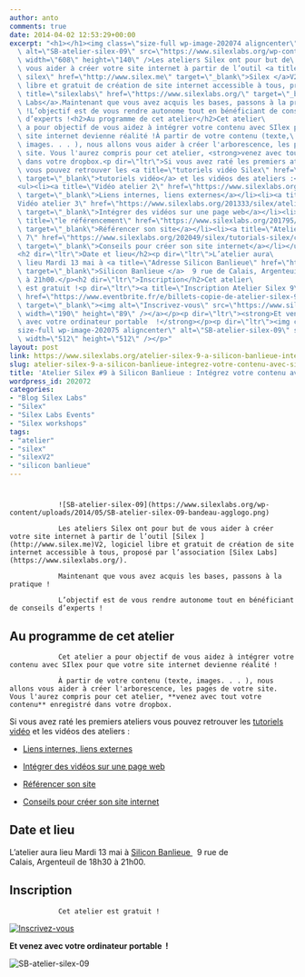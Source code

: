 ```yaml
---
author: anto
comments: true
date: 2014-04-02 12:53:29+00:00
excerpt: "<h1></h1><img class=\"size-full wp-image-202074 aligncenter\"\
  \ alt=\"SB-atelier-silex-09\" src=\"https://www.silexlabs.org/wp-content/uploads/2014/05/SB-atelier-silex-09-bandeau-agglogo.png\"\
  \ width=\"608\" height=\"140\" />Les ateliers Silex ont pour but de\
  \ vous aider à créer votre site internet à partir de l’outil <a title=\"logiciel\
  \ silex\" href=\"http://www.silex.me\" target=\"_blank\">Silex </a>V2, logiciel\
  \ libre et gratuit de création de site internet accessible à tous, proposé par l’association <a\
  \ title=\"silexlabs\" href=\"https://www.silexlabs.org/\" target=\"_blank\">Silex\
  \ Labs</a>.Maintenant que vous avez acquis les bases, passons à la pratique\
  \ !L’objectif est de vous rendre autonome tout en bénéficiant de conseils\
  \ d’experts !<h2>Au programme de cet atelier</h2>Cet atelier\
  \ a pour objectif de vous aidez à intégrer votre contenu avec SIlex pour que votre\
  \ site internet devienne réalité !À partir de votre contenu (texte,\
  \ images. . . ), nous allons vous aider à créer l'arborescence, les pages de votre\
  \ site. Vous l'aurez compris pour cet atelier, <strong>venez avec tout votre contenu</strong> enregistré\
  \ dans votre dropbox.<p dir=\"ltr\">Si vous avez raté les premiers ateliers\
  \ vous pouvez retrouver les <a title=\"tutoriels vidéo Silex\" href=\"https://www.silexlabs.org/201324/silex/tutorials-silex/tutoriels-video-silex/%20%E2%80%8E\"\
  \ target=\"_blank\">tutoriels vidéo</a> et les vidéos des ateliers :</p>\
  <ul><li><a title=\"Vidéo atelier 2\" href=\"https://www.silexlabs.org/201165/the-blog/master-class-silex-atelier-2-liens-internes-externes-et-embeded/\"\
  \ target=\"_blank\">Liens internes, liens externes</a></li><li><a title=\"\
  Vidéo atelier 3\" href=\"https://www.silexlabs.org/201333/silex/atelier-silex-3-liens-internes-liens-externes-et-liens-embeded/\"\
  \ target=\"_blank\">Intégrer des vidéos sur une page web</a></li><li><a\
  \ title=\"le référencement\" href=\"https://www.silexlabs.org/201795/the-blog/compte-rendu-video-de-latelier-5-optimiser-son-referencement/\"\
  \ target=\"_blank\">Référencer son site</a></li><li><a title=\"Atelier\
  \ 7\" href=\"https://www.silexlabs.org/202049/silex/tutorials-silex/compte-rendu-video-de-latelier-7-faites-votre-site/\"\
  \ target=\"_blank\">Conseils pour créer son site internet</a></li></ul>\
  <h2 dir=\"ltr\">Date et lieu</h2><p dir=\"ltr\">L’atelier aura\
  \ lieu Mardi 13 mai à <a title=\"Adresse Silicon Banlieue\" href=\"http://www.siliconbanlieue.fr/contact/\"\
  \ target=\"_blank\">Silicon Banlieue </a>  9 rue de Calais, Argenteuil de 18h30\
  \ à 21h00.</p><h2 dir=\"ltr\">Inscription</h2>Cet atelier\
  \ est gratuit !<p dir=\"ltr\"><a title=\"Inscription Atelier Silex 9\"\
  \ href=\"https://www.eventbrite.fr/e/billets-copie-de-atelier-silex-9-integrez-votre-contenu-11504836275\"\
  \ target=\"_blank\"><img alt=\"Inscrivez-vous\" src=\"https://www.silexlabs.org/wp-content/uploads/2014/02/bouton_Inscrivez-vous_bleu.jpg\"\
  \ width=\"190\" height=\"89\" /></a></p><p dir=\"ltr\"><strong>Et venez\
  \ avec votre ordinateur portable  !</strong></p><p dir=\"ltr\"><img class=\"\
  size-full wp-image-202075 aligncenter\" alt=\"SB-atelier-silex-09\" src=\"https://www.silexlabs.org/wp-content/uploads/2014/05/SB-atelier-silex-09-carre-agglogo.png\"\
  \ width=\"512\" height=\"512\" /></p>"
layout: post
link: https://www.silexlabs.org/atelier-silex-9-a-silicon-banlieue-integrez-votre-contenu-avec-silex/
slug: atelier-silex-9-a-silicon-banlieue-integrez-votre-contenu-avec-silex
title: 'Atelier Silex #9 à Silicon Banlieue : Intégrez votre contenu avec Silex'
wordpress_id: 202072
categories:
- "Blog Silex Labs"
- "Silex"
- "Silex Labs Events"
- "Silex workshops"
tags:
- "atelier"
- "silex"
- "silexV2"
- "silicon banlieue"
---
```


#


				![SB-atelier-silex-09](https://www.silexlabs.org/wp-content/uploads/2014/05/SB-atelier-silex-09-bandeau-agglogo.png)

				Les ateliers Silex ont pour but de vous aider à créer votre site internet à partir de l’outil [Silex ](http://www.silex.me)V2, logiciel libre et gratuit de création de site internet accessible à tous, proposé par l’association [Silex Labs](https://www.silexlabs.org/).

				Maintenant que vous avez acquis les bases, passons à la pratique !

				L’objectif est de vous rendre autonome tout en bénéficiant de conseils d’experts !


## Au programme de cet atelier


				Cet atelier a pour objectif de vous aidez à intégrer votre contenu avec SIlex pour que votre site internet devienne réalité !

				À partir de votre contenu (texte, images. . . ), nous allons vous aider à créer l'arborescence, les pages de votre site. Vous l'aurez compris pour cet atelier, **venez avec tout votre contenu** enregistré dans votre dropbox.


Si vous avez raté les premiers ateliers vous pouvez retrouver les [tutoriels vidéo](https://www.silexlabs.org/201324/silex/tutorials-silex/tutoriels-video-silex/%20%E2%80%8E) et les vidéos des ateliers :







  * [Liens internes, liens externes](https://www.silexlabs.org/201165/the-blog/master-class-silex-atelier-2-liens-internes-externes-et-embeded/)


  * [Intégrer des vidéos sur une page web](https://www.silexlabs.org/201333/silex/atelier-silex-3-liens-internes-liens-externes-et-liens-embeded/)


  * [Référencer son site](https://www.silexlabs.org/201795/the-blog/compte-rendu-video-de-latelier-5-optimiser-son-referencement/)


  * [Conseils pour créer son site internet](https://www.silexlabs.org/202049/silex/tutorials-silex/compte-rendu-video-de-latelier-7-faites-votre-site/)




## Date et lieu




L’atelier aura lieu Mardi 13 mai à [Silicon Banlieue ](http://www.siliconbanlieue.fr/contact/)  9 rue de Calais, Argenteuil de 18h30 à 21h00.





## Inscription


				Cet atelier est gratuit !


[![Inscrivez-vous](https://www.silexlabs.org/wp-content/uploads/2014/02/bouton_Inscrivez-vous_bleu.jpg)](https://www.eventbrite.fr/e/billets-copie-de-atelier-silex-9-integrez-votre-contenu-11504836275)




**Et venez avec votre ordinateur portable  !**




![SB-atelier-silex-09](https://www.silexlabs.org/wp-content/uploads/2014/05/SB-atelier-silex-09-carre-agglogo.png)
